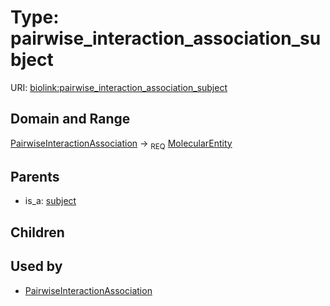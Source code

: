 
# Type: pairwise_interaction_association_subject




URI: [biolink:pairwise_interaction_association_subject](https://w3id.org/biolink/vocab/pairwise_interaction_association_subject)


## Domain and Range

[PairwiseInteractionAssociation](PairwiseInteractionAssociation.md) ->  <sub>REQ</sub> [MolecularEntity](MolecularEntity.md)

## Parents

 *  is_a: [subject](subject.md)

## Children


## Used by

 * [PairwiseInteractionAssociation](PairwiseInteractionAssociation.md)
